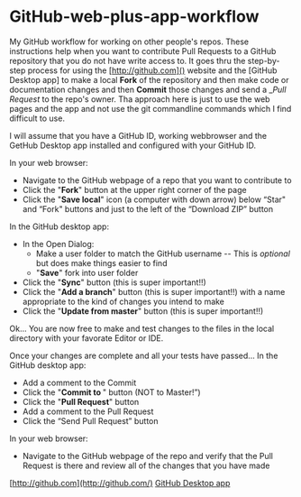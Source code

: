 # GitHub-web-plus-app-workflow
My GitHub workflow for working on other people's repos.  These instructions help when you want to contribute Pull Requests to a GitHub repository that you do not have write access to.  It goes thru the step-by-step process for using the [http://github.com]() website and the [GitHub Desktop app] to make a local __Fork__ of the repository and then make code or documentation changes and then __Commit__ those changes and send a __Pull Request_ to the repo's owner.  Tha approach here is just to use the web pages and the app and not use the git commandline commands which I find difficult to use.

I will assume that you have a GitHub ID, working webbrowser and the GetHub Desktop app installed and configured with your GitHub ID.

In your web browser:
* Navigate to the GitHub webpage of a repo that you want to contribute to
* Click the "__Fork__" button at the upper right corner of the page
* Click the "__Save local__" icon (a computer with down arrow) below “Star" and “Fork" buttons and just to the left of the “Download ZIP” button

In the GitHub desktop app:
* In the Open Dialog:
  * Make a user folder to match the GitHub username -- This is _optional_ but does make things easier to find
  * "__Save__" fork into user folder
* Click the "__Sync__" button (this is super important!!)
* Click the "__Add a branch__" button (this is super important!!) with a name appropriate to the kind of changes you intend to make
* Click the "__Update from master__" button (this is super important!!)
 
Ok...  You are now free to make and test changes to the files in the local directory with your favorate Editor or IDE.

Once your changes are complete and all your tests have passed...  In the GitHub desktop app:
* Add a comment to the Commit
* Click the "__Commit to <new branch>__" button (NOT to Master!”)
* Click the "__Pull Request__" button
* Add a comment to the Pull Request
* Click the “Send Pull Request” button

In your web browser:
* Navigate to the GitHub webpage of the repo and verify that the Pull Request is there and review all of the changes that you have made





[http://github.com](http://github.com/)
[GitHub Desktop app](https://desktop.github.com/)
